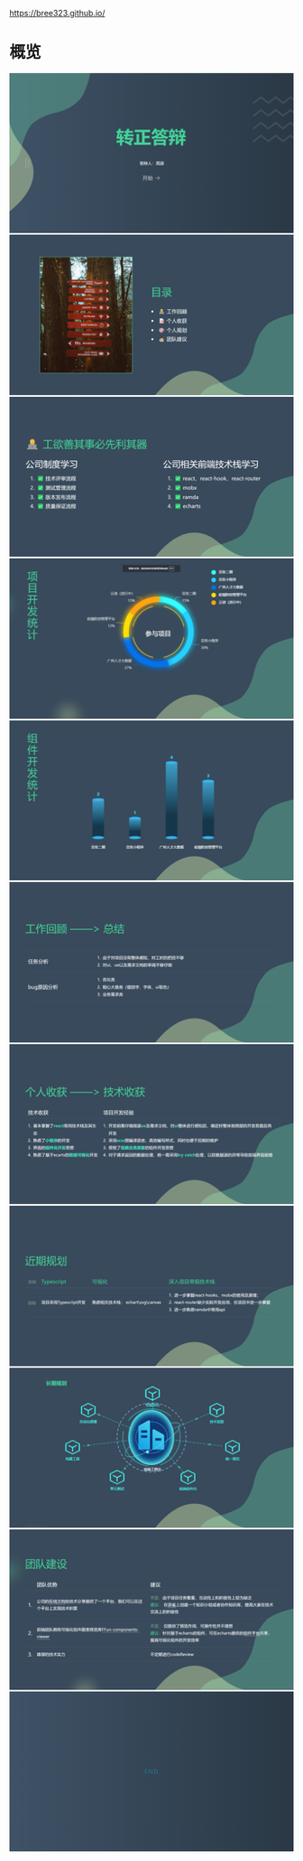 <!--
 * @Date: 2021-12-18 03:38:16
 * @Descripton: 
 * @LastEditTime: 2021-12-22 11:48:27
-->
https://bree323.github.io/
# 概览
![](./overview/1.png)
![](./overview/2.png)
![](./overview/3.png)
![](./overview/4.png)
![](./overview/5.png)
![](./overview/6.png)
![](./overview/7.png)
![](./overview/8.png)
![](./overview/9.png)
![](./overview/10.png)
![](./overview/11.png)
